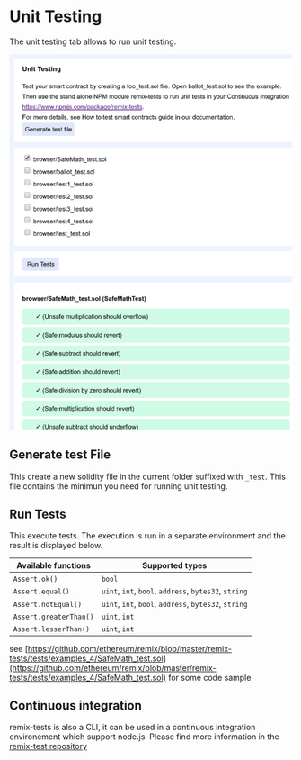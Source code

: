 Unit Testing
============

The unit testing tab allows to run unit testing.

![image](images/remix_unittest.png)

Generate test File
------------------

This create a new solidity file in the current folder suffixed with `_test`.
This file contains the minimun you need for running unit testing.

Run Tests
---------

This execute tests. The execution is run in a separate environment and the result is displayed below.

| Available functions  | Supported types |
| ------------- | ------------- |
| `Assert.ok()`  | `bool`  |
| `Assert.equal()`  | `uint`, `int`, `bool`, `address`, `bytes32`, `string`  |
| `Assert.notEqual()` | `uint`, `int`, `bool`, `address`, `bytes32`, `string`  |
| `Assert.greaterThan()` | `uint`, `int` |
| `Assert.lesserThan()` | `uint`, `int` |

see [https://github.com/ethereum/remix/blob/master/remix-tests/tests/examples_4/SafeMath_test.sol](https://github.com/ethereum/remix/blob/master/remix-tests/tests/examples_4/SafeMath_test.sol) for some code sample

Continuous integration
----------------------

remix-tests is also a CLI, it can be used in a continuous integration environement which support node.js.
Please find more information in the [remix-test repository](https://github.com/ethereum/remix/tree/master/remix-tests)
